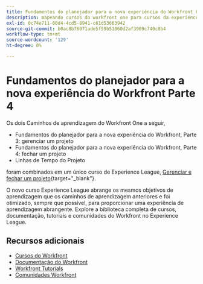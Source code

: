 ```yaml
---
title: Fundamentos do planejador para a nova experiência do Workfront Parte 4
description: mapeando cursos do workfront one para cursos da experience league
exl-id: 0c74e711-60d4-4cd5-8941-c61d53663942
source-git-commit: b0ac8b76071ade5f59b51060d2af3909c740c8b4
workflow-type: tm+mt
source-wordcount: '129'
ht-degree: 0%

---
```


# Fundamentos do planejador para a nova experiência do Workfront Parte 4

Os dois Caminhos de aprendizagem do Workfront One a seguir,

* Fundamentos do planejador para a nova experiência do Workfront, Parte 3: gerenciar um projeto
* Fundamentos do planejador para a nova experiência do Workfront, Parte 4: fechar um projeto
* Linhas de Tempo do Projeto

foram combinados em um único curso de Experience League, [Gerenciar e fechar um projeto](https://experienceleague.adobe.com/?recommended=Workfront-U-1-2022.2.planners){target="_blank"}.

O novo curso Experience League abrange os mesmos objetivos de aprendizagem que os caminhos de aprendizagem anteriores e foi otimizado, sempre que possível, para proporcionar uma experiência de aprendizagem abrangente.  Explore a biblioteca completa de cursos, documentação, tutoriais e comunidades do Workfront no Experience League.

## Recursos adicionais

* [Cursos do Workfront](https://experienceleague.adobe.com/?lang=en&amp;Solution=Workfront#courses)
* [Documentação do Workfront](https://experienceleague.adobe.com/docs/workfront.html)
* [Workfront Tutorials](https://experienceleague.adobe.com/docs/workfront-learn/tutorials-workfront/home.html)
* [Comunidades Workfront](https://experienceleaguecommunities.adobe.com/t5/workfront/ct-p/workfront)
